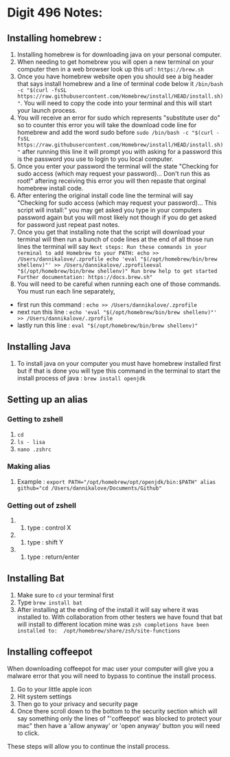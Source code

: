 # Digit 496 Notes:


## Installing homebrew :


1.  Installing homebrew is for downloading java on your personal computer.
2.  When needing to get homebrew you will open a new terminal on your computer then in a web browser look up this url : `https://brew.sh`
3. Once you have homebrew website open you should see a big header that says install homebrew and a line of terminal code below it `/bin/bash -c "$(curl -fsSL https://raw.githubusercontent.com/Homebrew/install/HEAD/install.sh)"`. You will need to copy the code into your terminal and this will start your launch process.
4. You will receive an error for sudo which represents "substitute user do" so to counter this error you will take the download code line for homebrew and add the word sudo before `sudo /bin/bash -c "$(curl -fsSL https://raw.githubusercontent.com/Homebrew/install/HEAD/install.sh)"` after running this line it will prompt you with asking for a password this is the password you use to login to you local computer.
5. Once you enter your password the terminal will the state "Checking for sudo access (which may request your password)... Don't run this as root!" aftering receiving this error you will then repaste that orginal homebrew install code.
6. After entering the original install code line the terminal will say "Checking for sudo access (which may request your password)... This script will install:" you may get asked you type in your computers password again but you will most likely not though if you do get asked for password just repeat past notes.
7. Once you get that installing note that the script will download your terminal will then run a bunch of code lines at the end of all those run lines the terminal will say `Next steps: Run these commands in your terminal to add Homebrew to your PATH: echo >> /Users/dannikalove/.zprofile echo 'eval "$(/opt/homebrew/bin/brew shellenv)"' >> /Users/dannikalove/.zprofileeval "$(/opt/homebrew/bin/brew shellenv)" Run brew help to get started Further documentation: https://docs.brew.sh"`
8. You will need to be careful when running each one of those commands. You must run each line separately, 
* first run this command : `echo >> /Users/dannikalove/.zprofile` 
* next run this line : `echo 'eval "$(/opt/homebrew/bin/brew shellenv)"' >> /Users/dannikalove/.zprofile` 
* lastly run this line : `eval "$(/opt/homebrew/bin/brew shellenv)"`


## Installing Java
1. To install java on your computer you must have homebrew installed first but if that is done you will type this command in the terminal to start the install process of java : `brew install openjdk`


## Setting up an alias
### Getting to zshell

1. `cd` 
1. `ls - lisa`
1. `nano .zshrc`

### Making alias

1. Example : `export PATH="/opt/homebrew/opt/openjdk/bin:$PATH"
alias github="cd /Users/dannikalove/Documents/Github"`

### Getting out of zshell 

1. 1. type : control X
1. 1. type : shift Y
1. 1. type : return/enter


## Installing Bat
1. Make sure to `cd` your terminal first
1. Type `brew install bat`
1. After installing at the ending of the install it will say where it was installed to. With collaboration from other testers we have found that bat will install to different location mine was `zsh completions have been installed to:  /opt/homebrew/share/zsh/site-functions` 


## Installing coffeepot

When downloading coffeepot for mac user your computer will give you a malware error that you will need to bypass to continue the install process.
1. Go to your little apple icon
1. Hit system settings
1. Then go to your privacy and security page
1. Once there scroll down to the bottom to the security section which will say something only the lines of "'coffeepot' was blocked to protect your mac" then have a 'allow anyway' or 'open anyway' button you will need to click. 

These steps will allow you to continue the install process.
